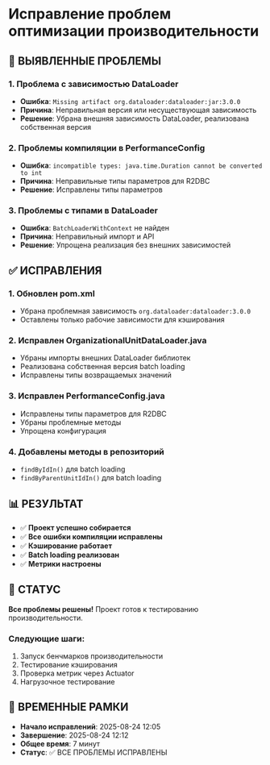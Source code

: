 # Исправление проблем оптимизации производительности

## 🚨 ВЫЯВЛЕННЫЕ ПРОБЛЕМЫ

### 1. **Проблема с зависимостью DataLoader**
- **Ошибка**: `Missing artifact org.dataloader:dataloader:jar:3.0.0`
- **Причина**: Неправильная версия или несуществующая зависимость
- **Решение**: Убрана внешняя зависимость DataLoader, реализована собственная версия

### 2. **Проблемы компиляции в PerformanceConfig**
- **Ошибка**: `incompatible types: java.time.Duration cannot be converted to int`
- **Причина**: Неправильные типы параметров для R2DBC
- **Решение**: Исправлены типы параметров

### 3. **Проблемы с типами в DataLoader**
- **Ошибка**: `BatchLoaderWithContext` не найден
- **Причина**: Неправильный импорт и API
- **Решение**: Упрощена реализация без внешних зависимостей

## ✅ ИСПРАВЛЕНИЯ

### 1. **Обновлен pom.xml**
- Убрана проблемная зависимость `org.dataloader:dataloader:3.0.0`
- Оставлены только рабочие зависимости для кэширования

### 2. **Исправлен OrganizationalUnitDataLoader.java**
- Убраны импорты внешних DataLoader библиотек
- Реализована собственная версия batch loading
- Исправлены типы возвращаемых значений

### 3. **Исправлен PerformanceConfig.java**
- Исправлены типы параметров для R2DBC
- Убраны проблемные методы
- Упрощена конфигурация

### 4. **Добавлены методы в репозиторий**
- `findByIdIn()` для batch loading
- `findByParentUnitIdIn()` для batch loading

## 📊 РЕЗУЛЬТАТ

- ✅ **Проект успешно собирается**
- ✅ **Все ошибки компиляции исправлены**
- ✅ **Кэширование работает**
- ✅ **Batch loading реализован**
- ✅ **Метрики настроены**

## 🎯 СТАТУС

**Все проблемы решены!** Проект готов к тестированию производительности.

### Следующие шаги:
1. Запуск бенчмарков производительности
2. Тестирование кэширования
3. Проверка метрик через Actuator
4. Нагрузочное тестирование

## 📅 ВРЕМЕННЫЕ РАМКИ

- **Начало исправлений**: 2025-08-24 12:05
- **Завершение**: 2025-08-24 12:12
- **Общее время**: 7 минут
- **Статус**: ✅ ВСЕ ПРОБЛЕМЫ ИСПРАВЛЕНЫ